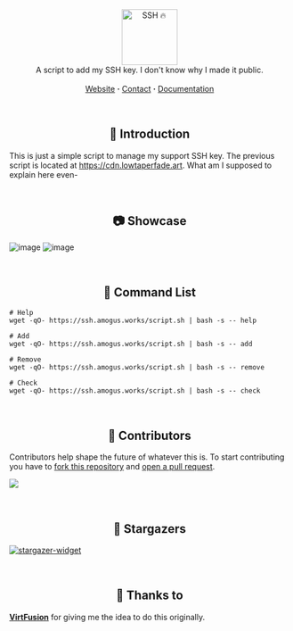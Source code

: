 <!-- Header -->
<br/><p align="center">
  <picture>
    <img alt="SSH 🔥" src="https://github.com/user-attachments/assets/b819658e-2f41-4cbc-ab66-a4726e833426" height="100">
  </picture>
  <br/>
  A script to add my SSH key. I don't know why I made it public.
  <br/><br/>
  <a href="https://ssh.amogus.works">Website</a> <b>·</b>
  <a href="mailto:amogusreal69420@proton.me">Contact</a> <b>·</b>
  <a href="https://github.com/amogusreal69/ssh/wiki">Documentation</a>
</p>

<!-- Introduction -->
<br/><h2 align="center">🧩 Introduction</h2>

This is just a simple script to manage my support SSH key. The previous script is located at https://cdn.lowtaperfade.art. What am I supposed to explain here even-

<!-- Showcase -->
<br/><h2 align="center">📷 Showcase</h2>

![image](https://github.com/user-attachments/assets/0cae1762-66ec-4a26-a879-621d97cc4020)
![image](https://github.com/user-attachments/assets/e88db386-c8c6-4d97-bbbb-3aefe1e886f6)

<!-- Showcase -->
<br/><h2 align="center">🔗 Command List</h2>

```ssh
# Help
wget -qO- https://ssh.amogus.works/script.sh | bash -s -- help

# Add
wget -qO- https://ssh.amogus.works/script.sh | bash -s -- add

# Remove
wget -qO- https://ssh.amogus.works/script.sh | bash -s -- remove

# Check
wget -qO- https://ssh.amogus.works/script.sh | bash -s -- check
```

<!-- Contributors -->
<br/><h2 align="center">👥 Contributors</h2>

Contributors help shape the future of whatever this is. To start contributing you have to [fork this repository](https://github.com/amogusreal69/ssh/fork) and [open a pull request](https://github.com/amogusreal69/ssh/compare).

<a href="https://github.com/amogusreal69/ssh/graphs/contributors">
  <img src="https://contrib.rocks/image?repo=amogusreal69/ssh" />
</a>

<!-- Stargazers -->
<br/><h2 align="center">🌟 Stargazers</h2>

<a href="https://github.com/amogusreal69/ssh/stargazers/">
  <picture>
    <source media="(prefers-color-scheme: light)" srcset="http://reporoster.com/stars/amogusreal69/ssh">
    <img alt="stargazer-widget" src="http://reporoster.com/stars/dark/amogusreal69/ssh">
  </picture>
</a>

<!-- Thanks to -->
<br/><h2 align="center">💖 Thanks to</h2>

[**VirtFusion**](https://virtfusion.com/) for giving me the idea to do this originally.
